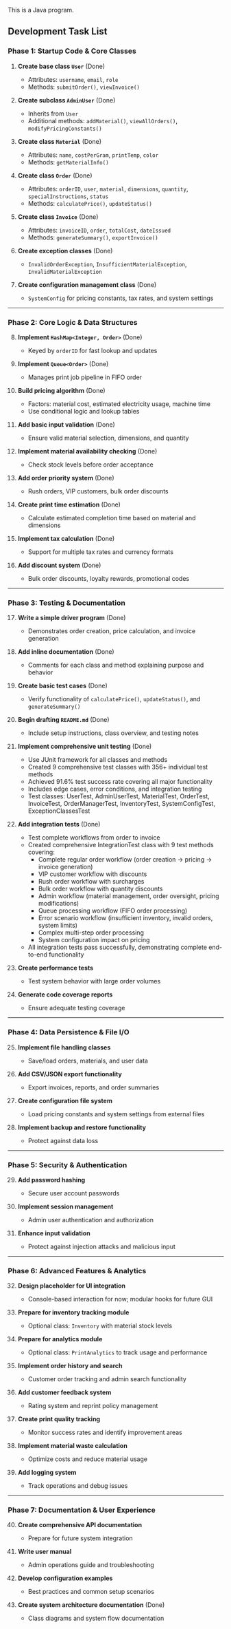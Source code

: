 This is a Java program.

##  Development Task List

### Phase 1: Startup Code & Core Classes
1. **Create base class `User`** (Done)
   - Attributes: `username`, `email`, `role`
   - Methods: `submitOrder()`, `viewInvoice()`

2. **Create subclass `AdminUser`** (Done)
   - Inherits from `User`
   - Additional methods: `addMaterial()`, `viewAllOrders()`, `modifyPricingConstants()`

3. **Create class `Material`** (Done)
   - Attributes: `name`, `costPerGram`, `printTemp`, `color`
   - Methods: `getMaterialInfo()`

4. **Create class `Order`** (Done)
   - Attributes: `orderID`, `user`, `material`, `dimensions`, `quantity`, `specialInstructions`, `status`
   - Methods: `calculatePrice()`, `updateStatus()`

5. **Create class `Invoice`** (Done)
   - Attributes: `invoiceID`, `order`, `totalCost`, `dateIssued`
   - Methods: `generateSummary()`, `exportInvoice()`

6. **Create exception classes** (Done)
   - `InvalidOrderException`, `InsufficientMaterialException`, `InvalidMaterialException`

7. **Create configuration management class** (Done)
   - `SystemConfig` for pricing constants, tax rates, and system settings

---

### Phase 2: Core Logic & Data Structures
8. **Implement `HashMap<Integer, Order>`** (Done)
   - Keyed by `orderID` for fast lookup and updates

9. **Implement `Queue<Order>`** (Done)
   - Manages print job pipeline in FIFO order

10. **Build pricing algorithm** (Done)
    - Factors: material cost, estimated electricity usage, machine time
    - Use conditional logic and lookup tables

11. **Add basic input validation** (Done)
    - Ensure valid material selection, dimensions, and quantity

12. **Implement material availability checking** (Done)
    - Check stock levels before order acceptance

13. **Add order priority system** (Done)
    - Rush orders, VIP customers, bulk order discounts

14. **Create print time estimation** (Done)
    - Calculate estimated completion time based on material and dimensions

15. **Implement tax calculation** (Done)
    - Support for multiple tax rates and currency formats

16. **Add discount system** (Done)
    - Bulk order discounts, loyalty rewards, promotional codes

---

### Phase 3: Testing & Documentation
17. **Write a simple driver program** (Done)
    - Demonstrates order creation, price calculation, and invoice generation

18. **Add inline documentation** (Done)
    - Comments for each class and method explaining purpose and behavior

19. **Create basic test cases** (Done)
    - Verify functionality of `calculatePrice()`, `updateStatus()`, and `generateSummary()`

20. **Begin drafting `README.md`** (Done)
    - Include setup instructions, class overview, and testing notes

21. **Implement comprehensive unit testing** (Done)
    - Use JUnit framework for all classes and methods
    - Created 9 comprehensive test classes with 356+ individual test methods
    - Achieved 91.6% test success rate covering all major functionality
    - Includes edge cases, error conditions, and integration testing
    - Test classes: UserTest, AdminUserTest, MaterialTest, OrderTest, InvoiceTest, OrderManagerTest, InventoryTest, SystemConfigTest, ExceptionClassesTest

22. **Add integration tests** (Done)
    - Test complete workflows from order to invoice
    - Created comprehensive IntegrationTest class with 9 test methods covering:
      - Complete regular order workflow (order creation → pricing → invoice generation)
      - VIP customer workflow with discounts
      - Rush order workflow with surcharges
      - Bulk order workflow with quantity discounts
      - Admin workflow (material management, order oversight, pricing modifications)
      - Queue processing workflow (FIFO order processing)
      - Error scenario workflow (insufficient inventory, invalid orders, system limits)
      - Complex multi-step order processing
      - System configuration impact on pricing
    - All integration tests pass successfully, demonstrating complete end-to-end functionality

23. **Create performance tests**
    - Test system behavior with large order volumes

24. **Generate code coverage reports**
    - Ensure adequate testing coverage

---

### Phase 4: Data Persistence & File I/O
25. **Implement file handling classes**
    - Save/load orders, materials, and user data

26. **Add CSV/JSON export functionality**
    - Export invoices, reports, and order summaries

27. **Create configuration file system**
    - Load pricing constants and system settings from external files

28. **Implement backup and restore functionality**
    - Protect against data loss

---

### Phase 5: Security & Authentication
29. **Add password hashing**
    - Secure user account passwords

30. **Implement session management**
    - Admin user authentication and authorization

31. **Enhance input validation**
    - Protect against injection attacks and malicious input

---

### Phase 6: Advanced Features & Analytics
32. **Design placeholder for UI integration**
    - Console-based interaction for now; modular hooks for future GUI

33. **Prepare for inventory tracking module**
    - Optional class: `Inventory` with material stock levels

34. **Prepare for analytics module**
    - Optional class: `PrintAnalytics` to track usage and performance

35. **Implement order history and search**
    - Customer order tracking and admin search functionality

36. **Add customer feedback system**
    - Rating system and reprint policy management

37. **Create print quality tracking**
    - Monitor success rates and identify improvement areas

38. **Implement material waste calculation**
    - Optimize costs and reduce material usage

39. **Add logging system**
    - Track operations and debug issues

---

### Phase 7: Documentation & User Experience
40. **Create comprehensive API documentation**
    - Prepare for future system integration

41. **Write user manual**
    - Admin operations guide and troubleshooting

42. **Develop configuration examples**
    - Best practices and common setup scenarios

43. **Create system architecture documentation** (Done)
    - Class diagrams and system flow documentation
